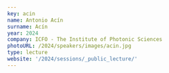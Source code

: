 ```yaml
---
key: acin
name: Antonio Acín
surname: Acín
year: 2024
company: ICFO - The Institute of Photonic Sciences
photoURL: /2024/speakers/images/acin.jpg
type: lecture
website: '/2024/sessions/_public_lecture/'
---
```

